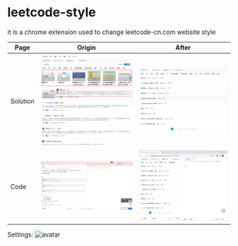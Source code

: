# leetcode-style
it is a chrome extension used to change leetcode-cn.com website style




|  Page     | Origin                                  | After |
|  ----     | ----                                    | ----  |
| Solution  |  ![avatar](/image/Solution-origin.png)  | ![avatar](/image/Solution-now.png)|
| Code      | ![avatar](/image/Full-Origin-1.png)     | ![avatar](/image/After-3.png) |

Settings:
![avatar](/image/After-ChangeTitle.png)
